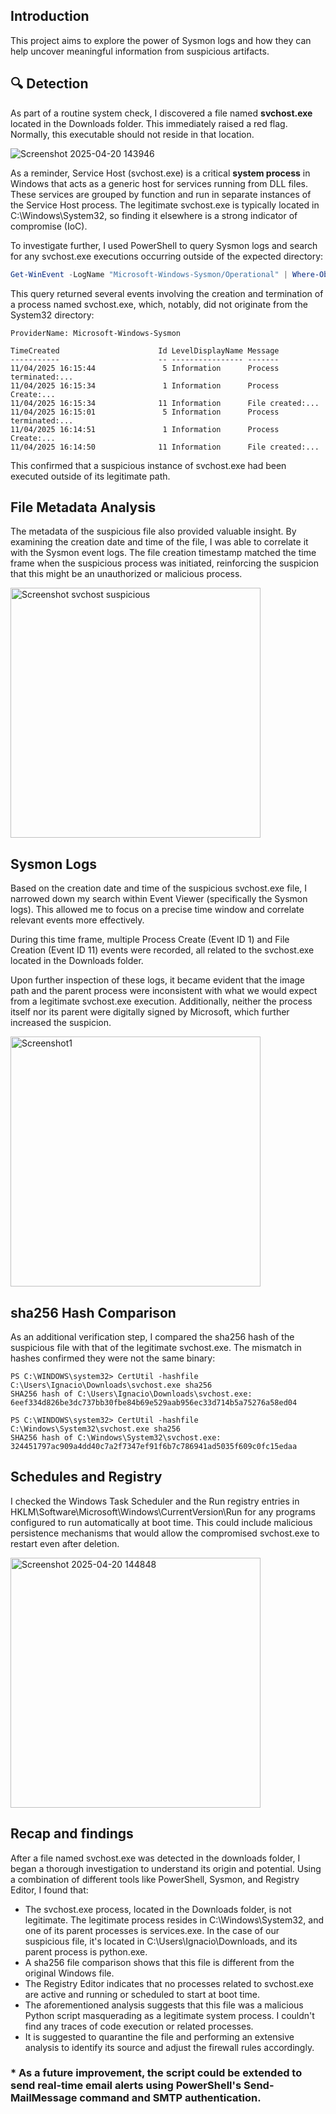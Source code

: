 ## Introduction
This project aims to explore the power of Sysmon logs and how they can help uncover meaningful information from suspicious artifacts.

## 🔍 Detection
As part of a routine system check, I discovered a file named **svchost.exe** located in the Downloads folder. This immediately raised a red flag. Normally, this executable should not reside in that location.

![Screenshot 2025-04-20 143946](https://github.com/user-attachments/assets/53f2b47a-fa7f-486b-abba-945a273f300e)


As a reminder, Service Host (svchost.exe) is a critical **system process** in Windows that acts as a generic host for services running from DLL files. These services are grouped by function and run in separate instances of the Service Host process. The legitimate svchost.exe is typically located in C:\Windows\System32\, so finding it elsewhere is a strong indicator of compromise (IoC).

To investigate further, I used PowerShell to query Sysmon logs and search for any svchost.exe executions occurring outside of the expected directory:
```powershell
Get-WinEvent -LogName "Microsoft-Windows-Sysmon/Operational" | Where-Object { $_.Message -like "*svchost.exe*" -and $_.Message -notlike "*System32*" }
```
This query returned several events involving the creation and termination of a process named svchost.exe, which, notably, did not originate from the System32 directory:
```plaintext
ProviderName: Microsoft-Windows-Sysmon

TimeCreated                      Id LevelDisplayName Message
-----------                      -- ---------------- -------
11/04/2025 16:15:44               5 Information      Process terminated:...
11/04/2025 16:15:34               1 Information      Process Create:...
11/04/2025 16:15:34              11 Information      File created:...
11/04/2025 16:15:01               5 Information      Process terminated:...
11/04/2025 16:14:51               1 Information      Process Create:...
11/04/2025 16:14:50              11 Information      File created:...
```
This confirmed that a suspicious instance of svchost.exe had been executed outside of its legitimate path.

## File Metadata Analysis
The metadata of the suspicious file also provided valuable insight. By examining the creation date and time of the file, I was able to correlate it with the Sysmon event logs. The file creation timestamp matched the time frame when the suspicious process was initiated, reinforcing the suspicion that this might be an unauthorized or malicious process.

<a href="https://github.com/user-attachments/assets/bf8f07d2-4d7b-4d0e-b292-f350bf1ab3e8" target="_blank">
  <img src="https://github.com/user-attachments/assets/bf8f07d2-4d7b-4d0e-b292-f350bf1ab3e8" alt="Screenshot svchost suspicious" width="400"/>
</a>

## Sysmon Logs
Based on the creation date and time of the suspicious svchost.exe file, I narrowed down my search within Event Viewer (specifically the Sysmon logs). This allowed me to focus on a precise time window and correlate relevant events more effectively.

During this time frame, multiple Process Create (Event ID 1) and File Creation (Event ID 11) events were recorded, all related to the svchost.exe located in the Downloads folder.

Upon further inspection of these logs, it became evident that the image path and the parent process were inconsistent with what we would expect from a legitimate svchost.exe execution. Additionally, neither the process itself nor its parent were digitally signed by Microsoft, which further increased the suspicion.

<a href="https://github.com/user-attachments/assets/4f38ccaf-6c38-413e-aced-06ea04bc95ee" target="_blank">
  <img src="https://github.com/user-attachments/assets/4f38ccaf-6c38-413e-aced-06ea04bc95ee" alt="Screenshot1" width="400"/>
</a>


## sha256 Hash Comparison
As an additional verification step, I compared the sha256 hash of the suspicious file with that of the legitimate svchost.exe. The mismatch in hashes confirmed they were not the same binary:
```plaintext
PS C:\WINDOWS\system32> CertUtil -hashfile C:\Users\Ignacio\Downloads\svchost.exe sha256
SHA256 hash of C:\Users\Ignacio\Downloads\svchost.exe:
6eef334d826be3dc737bb30fbe84b69e529aab956ec33d714b5a75276a58ed04
```
```plaintext
PS C:\WINDOWS\system32> CertUtil -hashfile C:\Windows\System32\svchost.exe sha256
SHA256 hash of C:\Windows\System32\svchost.exe:
324451797ac909a4dd40c7a2f7347ef91f6b7c786941ad5035f609c0fc15edaa
```
## Schedules and Registry
I checked the Windows Task Scheduler and the Run registry entries in HKLM\Software\Microsoft\Windows\CurrentVersion\Run for any programs configured to run automatically at boot time. This could include malicious persistence mechanisms that would allow the compromised svchost.exe to restart even after deletion.

<a href="https://github.com/user-attachments/assets/42ac9432-c1d7-49f6-9a18-cb96e5c054c5" target="_blank">
  <img src="https://github.com/user-attachments/assets/42ac9432-c1d7-49f6-9a18-cb96e5c054c5" alt="Screenshot 2025-04-20 144848" width="400"/>
</a>

## Recap and findings
After a file named svchost.exe was detected in the downloads folder, I began a thorough investigation to understand its origin and potential.
Using a combination of different tools like PowerShell, Sysmon, and Registry Editor, I found that:
- The svchost.exe process, located in the Downloads folder, is not legitimate. The legitimate process resides in C:\Windows\System32, and one of its parent processes is services.exe. In the case of our suspicious file, it's located in C:\Users\Ignacio\Downloads, and its parent process is python.exe.
- A sha256 file comparison shows that this file is different from the original Windows file.
- The Registry Editor indicates that no processes related to svchost.exe are active and running or scheduled to start at boot time.
- The aforementioned analysis suggests that this file was a malicious Python script masquerading as a legitimate system process. I couldn't find any traces of code execution or related processes.
- It is suggested to quarantine the file and performing an extensive analysis to identify its source and adjust the firewall rules accordingly.

### * As a future improvement, the script could be extended to send real-time email alerts using PowerShell's Send-MailMessage command and SMTP authentication.
